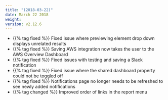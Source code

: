 ```yaml
---
title: "(2018-03-22)"
date: March 22 2018
weight:
version: v2.12.6
---
```


- {{% tag fixed %}} Fixed issue where previewing element drop down displays unrelated results
- {{% tag fixed %}} Saving AWS integration now takes the user to the AWS Overview Dashboard
- {{% tag fixed %}} Fixed issues with testing and saving a Slack notification
- {{% tag fixed %}} Fixed issue where the shared dashboard property could not be toggled off
- {{% tag fixed %}} Notifications page no longer needs to  be refreshed to see newly added notifications
- {{% tag changed %}} Improved order of links in the report menu
